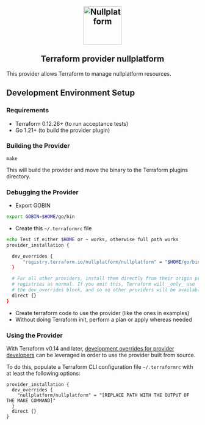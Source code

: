 <h2 align="center">
    <a href="https://nullplatform.com" target="blank_">
        <img height="100" alt="Nullplatform" src="https://nullplatform.com/favicon/android-chrome-192x192.png" />
    </a>
    <br>
    <br>
    Terraform provider nullplatform
    <br>
</h2>

This provider allows Terraform to manage nullplatform resources.

## Development Environment Setup

### Requirements

* Terraform 0.12.26+ (to run acceptance tests)
* Go 1.21+ (to build the provider plugin)

### Building the Provider

```shell
make
```

This will build the provider and move the binary to the Terraform plugins directory.

### Debugging the Provider

* Export GOBIN
```bash
export GOBIN=$HOME/go/bin
``` 
* Create this `~/.terraformrc` file
```bash
echo Test if either $HOME or ~ works, otherwise full path works
provider_installation {

  dev_overrides {
      "registry.terraform.io/nullplatform/nullplatform" = "$HOME/go/bin"
  }

  # For all other providers, install them directly from their origin provider
  # registries as normal. If you omit this, Terraform will _only_ use
  # the dev_overrides block, and so no other providers will be available.
  direct {}
}
```
* Create terraform code to use the provider (like the ones in examples)
* Without doing Terraform init, perform a plan or apply whereas needed


### Using the Provider

With Terraform v0.14 and later, [development overrides for provider developers](https://www.terraform.io/cli/config/config-file#development-overrides-for-provider-developers) can be leveraged in order to use the provider built from source.

To do this, populate a Terraform CLI configuration file `~/.terraformrc` with at least the following options:

```
provider_installation {
  dev_overrides {
    "nullplatform/nullplatform" = "[REPLACE PATH WITH THE OUTPUT OF THE MAKE COMMAND]"
  }
  direct {}
}
```
